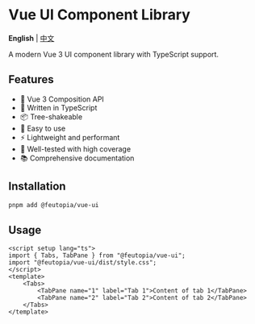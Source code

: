 # Vue UI Component Library

**English** | [中文](./README.zh-CN.md)

A modern Vue 3 UI component library with TypeScript support.

## Features

- 🚀 Vue 3 Composition API
- 💪 Written in TypeScript
- 📦 Tree-shakeable
- 🔧 Easy to use
- ⚡️ Lightweight and performant
- 🧪 Well-tested with high coverage
- 📚 Comprehensive documentation

## Installation

```bash
pnpm add @feutopia/vue-ui
```

## Usage

```vue
<script setup lang="ts">
import { Tabs, TabPane } from "@feutopia/vue-ui";
import "@feutopia/vue-ui/dist/style.css";
</script>
<template>
	<Tabs>
		<TabPane name="1" label="Tab 1">Content of tab 1</TabPane>
		<TabPane name="2" label="Tab 2">Content of tab 2</TabPane>
	</Tabs>
</template>
```
